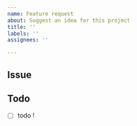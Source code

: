 ```yaml
---
name: Feature request
about: Suggest an idea for this project
title: ''
labels: ''
assignees: ''

---
```


## Issue
<!-- 구현한 기능에 대해 설명해주세요. -->


## Todo
<!-- 해야 할 일들을 적어주세요. -->
- [ ] todo !
